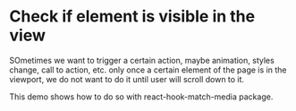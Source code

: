 # Check if element is visible in the view

SOmetimes we want to trigger a certain action, maybe animation, styles change, call to action, etc. only once a certain element of the page is in the viewport, we do not want to do it until user will scroll down to it. 

This demo shows how to do so with react-hook-match-media package.